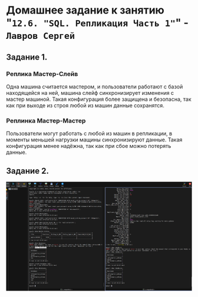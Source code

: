# Домашнее задание к занятию "`12.6. "SQL. Репликация Часть 1"`" - `Лавров Сергей`

## Задание 1. 
### Реплика Мастер-Слейв
Одна машина считается мастером, и пользователи работают с базой находящейся на ней, машина слейф синхронизирует изменения с мастер машиной. Такая конфигурация более защищена и безопасна, так как при выходе из строя любой из машин данные сохранятся.
### Реплинка Мастер-Мастер
Пользователи могут работать с любой из машин в репликации, в моменты меньшей нагрузки мащины синхронизируют данные. Такая конфигурация менее надёжна, так как при сбое можно потерять данные.
  
## Задание 2. 
  ![alt text](https://github.com/SergeyLavrov/8.1.-Git/blob/main/img/repl1-1.jpg)
  


